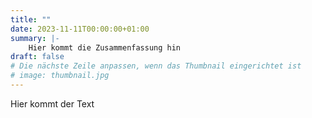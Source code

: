 ```yaml
---
title: ""
date: 2023-11-11T00:00:00+01:00
summary: |-
    Hier kommt die Zusammenfassung hin
draft: false
# Die nächste Zeile anpassen, wenn das Thumbnail eingerichtet ist
# image: thumbnail.jpg
---
```


Hier kommt der Text

<!-- Das ist ein einzelnes Bild: -->
<!-- {{< tsc/news/inline-float src="pokal.jpg" alt="Siegerpokal" width="800" height="801" >}} -->

